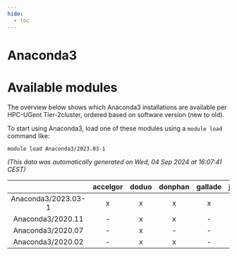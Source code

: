 ```yaml
---
hide:
  - toc
---
```


Anaconda3
=========

# Available modules


The overview below shows which Anaconda3 installations are available per HPC-UGent Tier-2cluster, ordered based on software version (new to old).

To start using Anaconda3, load one of these modules using a `module load` command like:

```shell
module load Anaconda3/2023.03-1
```

*(This data was automatically generated on Wed, 04 Sep 2024 at 16:07:41 CEST)*  

| |accelgor|doduo|donphan|gallade|joltik|shinx|skitty|
| :---: | :---: | :---: | :---: | :---: | :---: | :---: | :---: |
|Anaconda3/2023.03-1|x|x|x|x|x|-|x|
|Anaconda3/2020.11|-|x|x|-|x|-|-|
|Anaconda3/2020.07|-|x|-|-|-|-|-|
|Anaconda3/2020.02|-|x|x|-|x|-|-|
